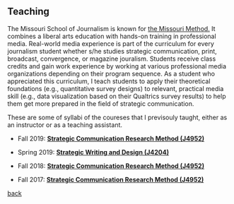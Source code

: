 

## Teaching

The Missouri School of Journalism is known for <a href="https://journalism.missouri.edu/media/">the Missouri Method.</a> It combines a liberal arts education with hands-on training in professional media. Real-world media experience is part of the curriculum for every journalism student whether s/he studies strategic communication, print, broadcast, convergence, or magazine jouralism. Students receive class credits and gain work experience by working at various professional media organizations depending on their program sequence. As a student who appreciated this curriculum, I teach students to apply their theoretical foundations (e.g., quantitative survey designs) to relevant, practical media skill (e.g., data visualization based on their Qualtrics survey results) to help them get more prepared in the field of strategic communication.


These are some of syllabi of the coureses that I previsouly taught, either as an instructor or as a teaching assistant. 

* Fall 2019: <a href="https://namyeon.github.io/J4952_Fall19.pdf" target="_blank">**Strategic Communication Research Method (J4952)**</a> 

* Spring 2019: <a href="https://namyeon.github.io/J4204_Spring19.pdf" target="_blank">**Strategic Writing and Design (J4204)**</a> 

* Fall 2018: <a href="https://namyeon.github.io/J4952_Fall18.pdf" target="_blank">**Strategic Communication Research Method (J4952)**</a> 

* Fall 2017: <a href="https://namyeon.github.io/J4952_Fall17.pdf" target="_blank">**Strategic Communication Research Method (J4952)**</a>


[back](./)
